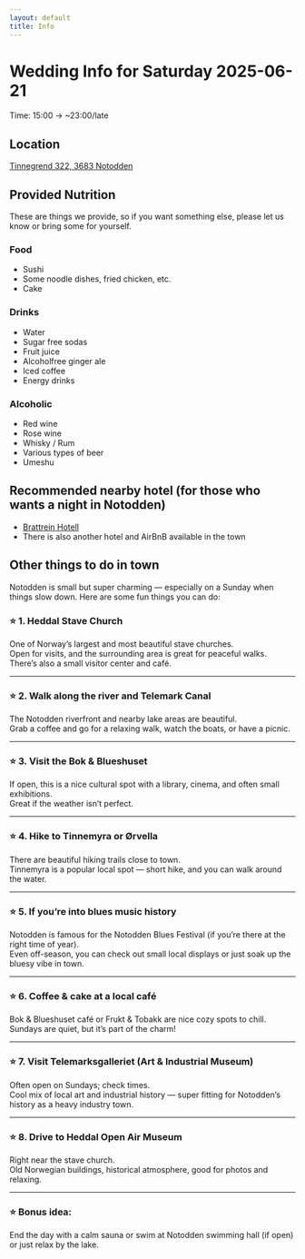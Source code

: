 ```yaml
---
layout: default
title: Info
---
```


# Wedding Info for Saturday 2025-06-21

Time: 15:00 -> ~23:00/late

## Location

[Tinnegrend 322, 3683 Notodden](https://maps.app.goo.gl/WMbLSZ7WuiguDTc79)

## Provided Nutrition

These are things we provide, so if you want something else, please let us know or bring some for yourself.

### Food
* Sushi
* Some noodle dishes, fried chicken, etc.
* Cake

### Drinks
* Water
* Sugar free sodas
* Fruit juice
* Alcoholfree ginger ale
* Iced coffee
* Energy drinks

### Alcoholic
* Red wine
* Rose wine
* Whisky / Rum 
* Various types of beer
* Umeshu

## Recommended nearby hotel (for those who wants a night in Notodden)
* [Brattrein Hotell](https://picassoonline.techotel.dk/no/unike-hoteller/brattrein-hotell/booking/rom/)
* There is also another hotel and AirBnB available in the town

## Other things to do in town
Notodden is small but super charming — especially on a Sunday when things slow down. Here are some fun things you can do:

### ⭐ 1. Heddal Stave Church

One of Norway’s largest and most beautiful stave churches.  
Open for visits, and the surrounding area is great for peaceful walks.  
There’s also a small visitor center and café.

---

### ⭐ 2. Walk along the river and Telemark Canal

The Notodden riverfront and nearby lake areas are beautiful.  
Grab a coffee and go for a relaxing walk, watch the boats, or have a picnic.

---

### ⭐ 3. Visit the Bok & Blueshuset

If open, this is a nice cultural spot with a library, cinema, and often small exhibitions.  
Great if the weather isn’t perfect.

---

### ⭐ 4. Hike to Tinnemyra or Ørvella

There are beautiful hiking trails close to town.  
Tinnemyra is a popular local spot — short hike, and you can walk around the water.

---

### ⭐ 5. If you’re into blues music history

Notodden is famous for the Notodden Blues Festival (if you’re there at the right time of year).  
Even off-season, you can check out small local displays or just soak up the bluesy vibe in town.

---

### ⭐ 6. Coffee & cake at a local café

Bok & Blueshuset café or Frukt & Tobakk are nice cozy spots to chill.  
Sundays are quiet, but it’s part of the charm!

---

### ⭐ 7. Visit Telemarksgalleriet (Art & Industrial Museum)

Often open on Sundays; check times.  
Cool mix of local art and industrial history — super fitting for Notodden’s history as a heavy industry town.

---

### ⭐ 8. Drive to Heddal Open Air Museum

Right near the stave church.  
Old Norwegian buildings, historical atmosphere, good for photos and relaxing.

---

### ⭐ Bonus idea:

End the day with a calm sauna or swim at Notodden swimming hall (if open) or just relax by the lake.

